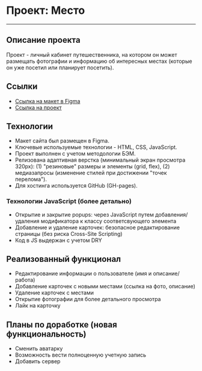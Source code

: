 # Проект: Место
------

## Описание проекта
Проект - личный кабинет путешественника, на котором он может размещать фотографии и информацию об интересных местах (которые он уже посетил или планирует посетить).

## Ссылки
* [Ссылка на макет в Figma](https://www.figma.com/file/2cn9N9jSkmxD84oJik7xL7/JavaScript.-Sprint-4?node-id=0%3A1)
* [Ссылка на проект](https://marcell88.github.io/mesto/)

## Технологии
* Макет сайта был размещен в Figma.
* Ключевые используемые технологии - HTML, CSS, JavaScript.
* Проект выполнен с учетом методологии БЭМ.
* Релизована адаптивная верстка (минимальный экран просмотра 320px): (1) "резиновые" размеры и элементы (grid, flex), (2) медиазапросы (изменение стилей при достижении "точек перелома").
* Для хостинга используется GitHub (GH-pages).

###  Технологии JavaScript (более детально)
* Открытие и закрытие popups: через JavaScript путем добавления/удаления модификатора к классу соответсвующего элемента
* Добавление и удаление карточек: безопасное редактирование страницы (без риска Cross-Site Scripting)
* Код в JS выдержан с учетом  DRY

## Реализованный функционал
* Редактирование информации о пользователе (имя и описание/работа)
* Добавление карточек с новыми местами (ссылка на фото, описание)
* Удаление карточек с местами
* Открытие фотографии для более детального просмотра
* Лайк на карточку

## Планы по доработке (новая функциональность)
* Сменить аватарку
* Возможность вести полноценную учетную запись
* Добавить сервер